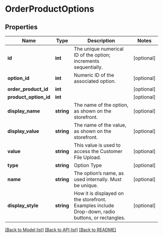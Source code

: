 # OrderProductOptions

## Properties
Name | Type | Description | Notes
------------ | ------------- | ------------- | -------------
**id** | **int** | The unique numerical ID of the option; increments sequentially. | [optional] 
**option_id** | **int** | Numeric ID of the associated option. | [optional] 
**order_product_id** | **int** |  | [optional] 
**product_option_id** | **int** |  | [optional] 
**display_name** | **string** | The name of the option, as shown on the storefront. | [optional] 
**display_value** | **string** | The name of the value, as shown on the storefront. | [optional] 
**value** | **string** | This value is used to access the Customer File Upload. | [optional] 
**type** | **string** | Option Type | [optional] 
**name** | **string** | The option’s name, as used internally. Must be unique. | [optional] 
**display_style** | **string** | How it is displayed on the storefront. Examples include Drop-down, radio buttons, or rectangles. | [optional] 

[[Back to Model list]](../../README.md#documentation-for-models) [[Back to API list]](../../README.md#documentation-for-api-endpoints) [[Back to README]](../../README.md)

